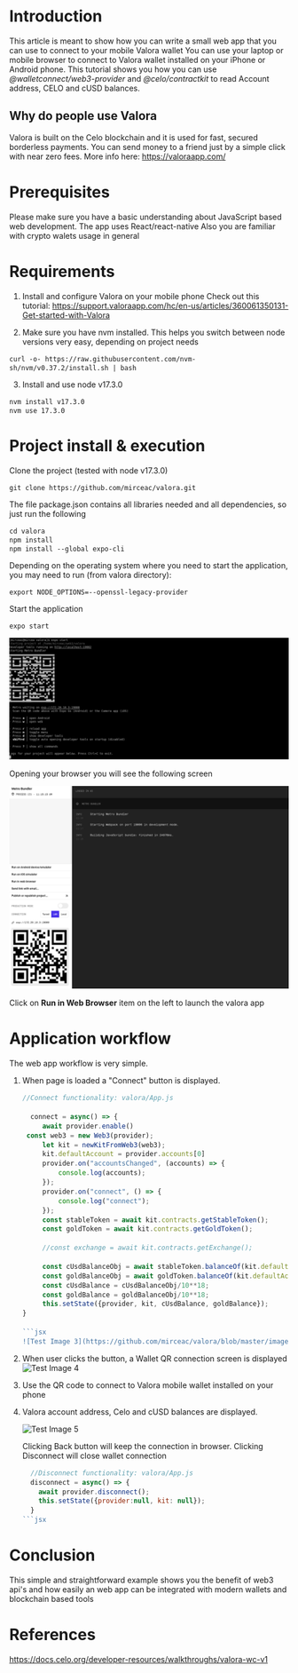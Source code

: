 # Introduction

This article is meant to show how you can write a small web app that you can use to connect to your mobile Valora wallet
You can use your laptop or mobile browser to connect to Valora wallet installed on your iPhone or Android phone.
This tutorial shows you how you can use *@walletconnect/web3-provider* and *@celo/contractkit* to read Account address, CELO and cUSD balances.

## Why do people use Valora

Valora is built on the Celo blockchain and it is used for fast, secured borderless payments. You can send money to a friend just by a simple click with near zero fees. More info here: https://valoraapp.com/

# Prerequisites

Please make sure you have a basic understanding about JavaScript based web development. The app uses React/react-native
Also you are familiar with crypto walets usage in general

# Requirements 

1. Install and configure Valora on your mobile phone
   Check out this tutorial: https://support.valoraapp.com/hc/en-us/articles/360061350131-Get-started-with-Valora

2. Make sure you have nvm installed. This helps you switch between node versions very easy, depending on project needs
```
curl -o- https://raw.githubusercontent.com/nvm-sh/nvm/v0.37.2/install.sh | bash
```
3. Install and use node v17.3.0
```
nvm install v17.3.0
nvm use 17.3.0
```

# Project install & execution 

Clone the project (tested with node v17.3.0)
```
git clone https://github.com/mirceac/valora.git
```
The file package.json contains all libraries needed and all dependencies, so just run the following
```
cd valora
npm install
npm install --global expo-cli
```
Depending on the operating system where you need to start the application, you may need to run (from valora directory):
```
export NODE_OPTIONS=--openssl-legacy-provider
```
Start the application
```
expo start
```
![Test Image1](https://github.com/mirceac/valora/blob/master/images/startApp.png)

Opening your browser you will see the following screen

![Test Image2](https://github.com/mirceac/valora/blob/master/images/RunInBrowser.png)

Click on **Run in Web Browser** item on the left to launch the valora app

# Application workflow

The web app workflow is very simple. 
1. When page is loaded a "Connect" button is displayed.
 
   ```jsx
   //Connect functionality: valora/App.js

     connect = async() => {
    	await provider.enable()
	const web3 = new Web3(provider);
        let kit = newKitFromWeb3(web3);
        kit.defaultAccount = provider.accounts[0]
        provider.on("accountsChanged", (accounts) => {
      	    console.log(accounts);
        });
        provider.on("connect", () => {
            console.log("connect");
        });
        const stableToken = await kit.contracts.getStableToken();
        const goldToken = await kit.contracts.getGoldToken();

        //const exchange = await kit.contracts.getExchange();

        const cUsdBalanceObj = await stableToken.balanceOf(kit.defaultAccount);
        const goldBalanceObj = await goldToken.balanceOf(kit.defaultAccount);
        const cUsdBalance = cUsdBalanceObj/10**18;
        const goldBalance = goldBalanceObj/10**18;
        this.setState({provider, kit, cUsdBalance, goldBalance});
   }
   
   ```jsx
   ![Test Image 3](https://github.com/mirceac/valora/blob/master/images/valoraConnect.png)
   
2. When user clicks the button, a Wallet QR connection screen is displayed
   ![Test Image 4](https://github.com/mirceac/valora/blob/master/images/valoraQR.png)
   
3. Use the QR code to connect to Valora mobile wallet installed on your phone

4. Valora account address, Celo and cUSD balances are displayed.
   
   ![Test Image 5](https://github.com/mirceac/valora/blob/master/images/valoraData.png) 
   
   Clicking Back button will keep the connection in browser.
   Clicking Disconnect will close wallet connection
   
   ```jsx
     //Disconnect functionality: valora/App.js
     disconnect = async() => {
       await provider.disconnect();
       this.setState({provider:null, kit: null});
     }
   ```jsx

# Conclusion
This simple and straightforward example shows you the benefit of web3 api's and how easily an web app can be integrated with modern wallets and blockchain based tools

# References
https://docs.celo.org/developer-resources/walkthroughs/valora-wc-v1
